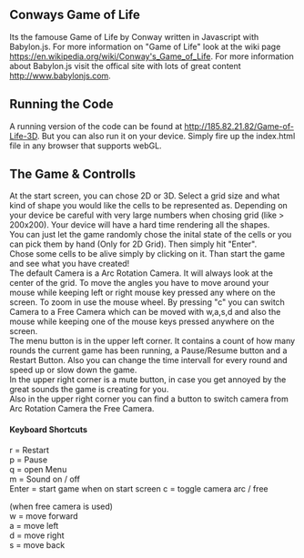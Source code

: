 ## Conways Game of Life
Its the famouse Game of Life by Conway written in Javascript with Babylon.js. 
For more information on "Game of Life" look at the wiki page https://en.wikipedia.org/wiki/Conway's_Game_of_Life.
For more information about Babylon.js visit the offical site with lots of great content http://www.babylonjs.com.


## Running the Code
A running version of the code can be found at http://185.82.21.82/Game-of-Life-3D. But you can also run it on your device. Simply fire up the index.html file in any browser that supports webGL. 

## The Game & Controlls  
At the start screen, you can chose 2D or 3D. Select a grid size and what kind of shape you would like the cells to be represented as. Depending on your device be careful with very large numbers 
when chosing grid (like > 200x200). Your device will have a hard time rendering all the shapes.  
You can just let the game randomly chose the inital state of the cells or you can pick them by hand (Only for 2D Grid). Then simply hit "Enter".    
Chose some cells to be alive simply by clicking on it. Than start the game and see what you have created!   
The default Camera is a Arc Rotation Camera. It will always look at the center of the grid. To move the angles you have to move around your mouse while keeping left or right mouse key pressed any where on the screen.
To zoom in use the mouse wheel. By pressing "c" you can switch Camera to a Free Camera which can be moved with w,a,s,d and also the mouse while keeping one of the mouse keys pressed anywhere on the screen.   
The menu button is in the upper left corner. It contains a count of how many rounds the current game has been running, a Pause/Resume button and a Restart Button.
Also you can change the time intervall for every round and speed up or slow down the game.    
In the upper right corner is a mute button, in case you get annoyed by the great sounds the game is creating for you.    
Also in the upper right corner you can find a button to switch camera from Arc Rotation Camera the Free Camera.
#### Keyboard Shortcuts
r = Restart   
p = Pause   
q = open Menu   
m = Sound on / off   
Enter = start game when on start screen 
c = toggle camera arc / free

(when free camera is used)   
w = move forward  
a = move left   
d = move right  
s = move back   
